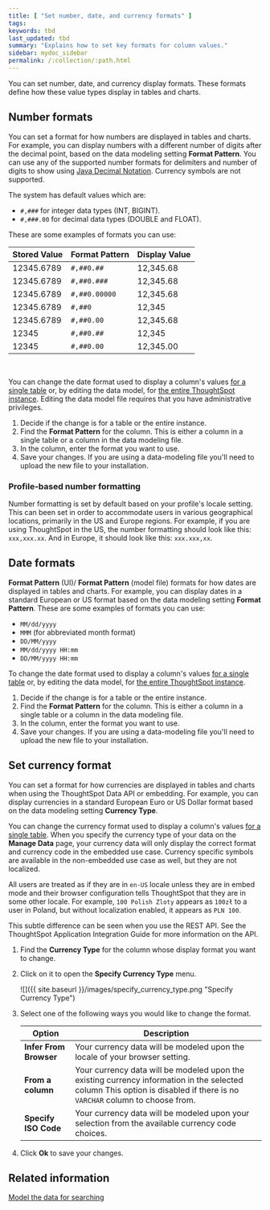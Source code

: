 ```yaml
---
title: [ "Set number, date, and currency formats" ]
tags:
keywords: tbd
last_updated: tbd
summary: "Explains how to set key formats for column values."
sidebar: mydoc_sidebar
permalink: /:collection/:path.html
---
```

You can set number, date, and currency display formats. These formats define how these value types display in tables and charts.

## Number formats

You can set a format for how numbers are displayed in tables and charts. For example, you can display numbers with a different number of digits after the decimal point, based on the data modeling setting **Format Pattern**. You can use any of the supported number formats for delimiters and number of digits to show using [Java Decimal Notation](http://docs.oracle.com/javase/7/docs/api/java/text/DecimalFormat.html). Currency symbols are not supported.

The system has default values which are:

-   `#,###` for integer data types (INT, BIGINT).
-   `#,###.00` for decimal data types (DOUBLE and FLOAT).

These are some examples of formats you can use:

|Stored Value|Format Pattern|Display Value|
|------------|--------------|-------------|
|12345.6789|`#,##0.##`|12,345.68|
|12345.6789|`#,##0.###`|12,345.68|
|12345.6789|`#,##0.00000`|12,345.68|
|12345.6789|`#,##0`|12,345|
|12345.6789|`#,##0.00`|12,345.68|
|12345|`#,##0.##`|12,345|
|12345|`#,##0.00`|12,345.00|

&nbsp;

You can change the date format used to display a column's values [for a single table](/admin/data-modeling/model-data-in-UI.html) or, by editing the data
model, for [the entire ThoughtSpot instance](/admin/data-modeling/edit-model-file.html).
Editing the data model file requires that you have administrative privileges.

1. Decide if the change is for a table or the entire instance.
2. Find the **Format Pattern** for the column.
   This is either a column in a single table or a column in the data modeling file.
3. In the column, enter the format you want to use.
4. Save your changes.
   If you are using a data-modeling file you'll need to upload the new file to your installation.

### Profile-based number formatting

Number formatting is set by default based on your profile's locale setting. This
can been set in order to accommodate users in various geographical locations,
primarily in the US and Europe regions. For example, if you are using
ThoughtSpot in the US, the number formatting should look like this:
`xxx,xxx.xx`. And in Europe, it should look like this: `xxx.xxx,xx`.

## Date formats

**Format Pattern** (UI)/ **Format Pattern** (model file) formats for how dates are
displayed in tables and charts. For example, you can display dates in a standard
European or US format based on the data modeling setting **Format Pattern**.
These are some examples of formats you can use:

-   `MM/dd/yyyy`
-   `MMM` (for abbreviated month format)
-   `DD/MM/yyyy`
-   `MM/dd/yyyy HH:mm`
-   `DD/MM/yyyy HH:mm`

To change the date format used to display a column's values [for a single table](/admin/data-modeling/model-data-in-UI.html) or, by editing the data
model, for [the entire ThoughtSpot instance](/admin/data-modeling/edit-model-file.html).


1. Decide if the change is for a table or the entire instance.
2. Find the **Format Pattern** for the column.
   This is either a column in a single table or a column in the data modeling file.
3. In the column, enter the format you want to use.
4. Save your changes.
   If you are using a data-modeling file you'll need to upload the new file to your installation.

## Set currency format

You can set a format for how currencies are displayed in tables and charts when using the ThoughtSpot Data API or embedding. For example, you can display currencies in a standard European Euro or US Dollar format based on the data modeling setting **Currency Type**.

You can change the currency format used to display a column's values [for a single table](/admin/data-modeling/model-data-in-UI.html). When you specify the
currency type of your data on the **Manage Data** page, your currency data will
only display the correct format and currency code in the embedded use case.
Currency specific symbols are available in the non-embedded use case as well,
but they are not localized.

All users are treated as if they are in `en-US` locale unless they are in embed
mode and their browser configuration tells ThoughtSpot that they are in some
other locale. For example, `100 Polish Zloty` appears as `100zł` to a user in
Poland, but without localization enabled, it appears as `PLN 100`.

This subtle difference can be seen when you use the REST API. See the ThoughtSpot Application Integration Guide for more information on the API.

1. Find the **Currency Type** for the column whose display format you want to change.
2. Click on it to open the **Specify Currency Type** menu.

     ![]({{ site.baseurl }}/images/specify_currency_type.png "Specify Currency Type")

3. Select one of the following ways you would like to change the format.

    | Option                  | Description |
    | ------------------------|----------|
    | **Infer From Browser** | Your currency data will be modeled upon the locale of your browser setting. |
    | **From a column** | Your currency data will be modeled upon the existing currency information in the selected column This option is disabled if there is no `VARCHAR` column to choose from.
    | **Specify ISO Code** | Your currency data will be modeled upon your selection from the available currency code choices. |

4. Click **Ok** to save your changes.


## Related information  

[Model the data for searching](semantic-modeling.html#)

